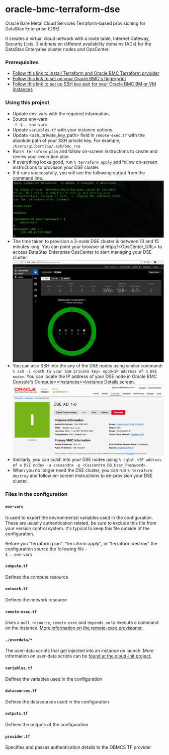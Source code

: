 # oracle-bmc-terraform-dse
Oracle Bare Metal Cloud Services Terraform-based provisioning for DataStax Enterprise (DSE)

It creates a virtual cloud network with a route table, Internet Gateway, Security Lists, 3 subnets on different availability domains (ADs) for the DataStax Enterprise cluster nodes and OpsCenter. 

### Prerequisites
* [Follow this link to install Terraform and Oracle BMC Terraform prvoider](https://github.com/oracle/terraform-provider-baremetal/blob/master/README.md) 
* [Follow this link to set up your Oracle BMC's fingerprint](https://docs.us-phoenix-1.oraclecloud.com/Content/API/Concepts/apisigningkey.htm)
* [Follow this link to set up SSH key pair for your Oracle BMC BM or VM instances](https://docs.us-phoenix-1.oraclecloud.com/Content/GSG/Tasks/creatingkeys.htm)

### Using this project
* Update env-vars with the required information.
* Source env-vars
  * `$ . env-vars`
* Update `variables.tf` with your instance options.
* Update \<ssh_private_key_path\> field in `remote-exec.tf` with the absolute path of your SSH private key. For example, `/Users/gilbertlau/.ssh/bmc_rsa`
* Run `% terraform plan` and follow on-screen instructions to create and review your execution plan.
* If everything looks good, run `% terraform apply` and follow on-screen instructions to provision your DSE cluster.
* If it runs successfully, you will see the following output from the command line.
![](./img/terraform_apply.png)
* The time taken to provision a 3-node DSE cluster is between 10 and 15 minutes long. You can point your browser at http://<OpsCenter_URL> to access DataStax Enterprise OpsCenter to start managing your DSE cluster.
![](./img/opsc_dashboard.png)
* You can also SSH into the any of the DSE nodes using similar command: `% ssh -i <path to your SSH private key> opc@<IP address of a DSE node>`.  You can locate the IP address of your DSE node in Oracle BMC Console's Compute>>Instances>>Instance Details screen.
![](./img/dse_ip.png)
* Similarly, you can cqlsh into your DSE nodes using `% cqlsh <IP address of a DSE node> -u cassandra -p <Cassandra_DB_User_Password>`.
* When you no longer need the DSE cluster, you can run `% terraform destroy` and follow on-screen instructions to de-provision your DSE cluster.

### Files in the configuration

#### `env-vars`
Is used to export the environmental variables used in the configuration. These are usually authentication related, be sure to exclude this file from your version control system. It's typical to keep this file outside of the configuration.

Before you "terraform plan", "terraform apply", or "terraform destroy" the configuration source the following file -  
`$ . env-vars`

#### `compute.tf`
Defines the compute resource

#### `network.tf`
Defines the network resource

#### `remote-exec.tf`
Uses a `null_resource`, `remote-exec` and `depends_on` to execute a command on the instance. [More information on the remote-exec provisioner.](https://www.terraform.io/docs/provisioners/remote-exec.html) 

#### `./userdata/*`
The user-data scripts that get injected into an instance on launch. More information on user-data scripts can be [found at the cloud-init project.](https://cloudinit.readthedocs.io/en/latest/topics/format.html)

#### `variables.tf`
Defines the variables used in the configuration

#### `datasources.tf`
Defines the datasources used in the configuration

#### `outputs.tf`
Defines the outputs of the configuration

#### `provider.tf`
Specifies and passes authentication details to the OBMCS TF provider
